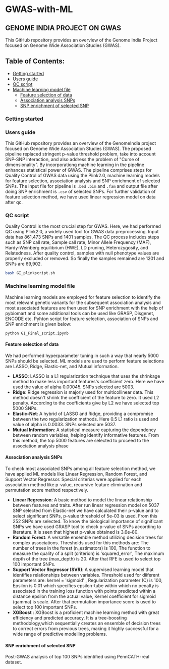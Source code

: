 # GWAS-with-ML
## GENOME INDIA PROJECT ON GWAS 
This GitHub repository provides an overview of the Genome India Project focused on Genome Wide Association Studies (GWAS). 

## **Table of Contents:**
* [Getting started](#Getting-started) 
* [Users guide](#Users-guide)
* [QC script](#QC-script)
* [Machine learning model file](#Machine-learning-model-file)
   * [Feature selection of data](#Feature-selection-of-data)
   * [Association analysis SNPs](#Association-analysis-SNPs)
   * [SNP enrichment of selected SNP](#SNP-enrichment-of-selected-SNP)
  

### Getting started
### Users guide 
This GitHub repository provides an overview of the GenomeIndia project focused on Genome Wide Association Studies (GWAS). The proposed pipeline replaced stringent p-value threshold problem, take into account SNP-SNP interaction, and also address the problem of "Curse of dimensionality". By incorporationg machine learning in the pipeline enhances statistical power of GWAS. The pipeline comprises steps for Quality Control of GWAS data using the Plink2.0, machine learning models for feature selection, association analysis and SNP enrichment of selected SNPs. The input file for pipeline is  `.bed` `.bim` and `.fam` and output file after doing SNP enrichment is `.csv` of selected SNPs. For further validation of feature selection method, we have used linear regression model on data after qc.

### QC script 
Quality Control is the most crucial step for GWAS. Here, we had performed QC using Plink2.0, a widely used tool for GWAS data preprocessing. Input data has 861,473 SNPs and 1401 samples. The QC process includes steps such as SNP call rate, Sample call rate, Minor Allele Frequency (MAF), Hardy-Weinberg equilibrium (HWE), LD pruning, Heterozygosity, and Relatedness. After quality control, samples with null phenotype values are properly excluded or removed. So finally the samples remained are 1201 and SNPs are 69,902. 

```bash
bash GI_plinkscript.sh
```

### Machine learning model file 
Machine learning models are employed for feature selection to identify the most relevant genetic variants for the subsequent association analysis and most associated features are then used for SNP enrichment with the help of pybiomart and some additional tools can be used like GRASP, Disgenet, ENCODE etc. Pyhton script for feature selection, association of SNPs and SNP enrichment is given below:

```
python GI_Final_script.ipynb
```

#### Feature selection of data 
We had performed hyperparameter tuning in such a way that nearly 5000 SNPs should be selected. ML models are used to perform feature selections are LASSO, Ridge, Elastic-net, and Mutual information. 
- **LASSO**: LASSO is a L1 regularization technique that uses the shrinkage method to make less important features's coefficient zero. Here we have used the value of alpha 0.00045. SNPs selected are 5003.
- **Ridge**: Ridge regression is majorly used for multicollinear data. This method doesn't shrink the coefficient of the feature to zero. It used L2 penalty. According to the coefficients give by L2 we have selected top 5000 SNPs.
- **Elastic-Net**: A hybrid of LASSO and Ridge, providing a compromise between the two regularization methods. Here 0.5 L1 ratio is used and value of alpha is 0.0033. SNPs selected are 5037.
- **Mutual Information**: A statistical measure capturing the dependency between random variables, helping identify informative features. From this method, the top 5000 features are selected to proceed to the association analysis phase

#### Association analysis SNPs 
To check most associated SNPs among all feature selection method, we have applied ML models like Linear Regression, Random Forest, and Support Vector Regressor. Special criterias were applied for each association method like p-value, recursive feature elimination and permutation score method respectively. 
- **Linear Regression**: A basic method to model the linear relationship between features and traits. After run linear regression model on 5037 SNP selected from Elastic-net we have calculated their p-value and to select significant SNPs, p-value threshold of 5e-03 is used. From this 252 SNPs are selected. To know the biological importance of significant SNPs we have used GRASP tool to check p-value of SNPs according to literature. It is seen that highest p-value obtained is 3.6e-80. 
- **Random Forest**: A versatile ensemble method utilizing decision trees for complex associations. Thresholds used for this methods are: The number of trees in the forest (n_estimators) is 100, The function to measure the quality of a split (criterion) is 'squared_error', The maximum depth of the tree (max_depth) is 20. After that RFE is used to select top 100 important SNPs.
- **Support Vector Regressor (SVR)**: A supervised learning model that identifies relationships between variables. Threshold used for diiferent parameters are:  kernel = 'sigmoid' , Regularization parameter (C) is 100, Epsilon is 0.01 which specifies epsilon-tube within which no penalty is associated in the training loss function with points predicted within a distance epsilon from the actual value, Kernel coefficient for sigmoid (gamma) is scale.  After that permutation importance score is used to select top 100 important SNPs.
- **XGBoost** : XGBoost is a proficient machine learning method with great efficiency and predicted accuracy. It is a tree-boosting methodology,which sequentially creates an ensemble of decision trees to correct errors from previous trees, making it highly successful for a wide range of predictive modelling problems.

#### SNP enrichment of selected SNP 
Post-GWAS analysis of top 100 SNPs identified using PennCATH-real dataset. 
